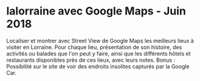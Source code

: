 # lalorraine avec Google Maps - Juin 2018

Localiser et montrer avec Street View de Google Maps les meilleurs lieux à visiter en Lorraine. Pour chaque lieu, présentation de son histoire, des activités ou balades que l'on peut y faire, ainsi que les différents hôtels et restaurants disponibles près de ces lieux, avec leurs notes. Bonus : Possibilité sur le site de voir des endroits insolites capturés par la Google Car.
